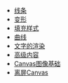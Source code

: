- <a href="line.md">线条</a>
- <a href="transform.md">变形</a>
- <a href="fill.md">填充样式</a>
- <a href="arc.md">曲线</a>
- <a href="text.md">文字的渲染</a>
- <a href="advance.md">高级内容</a>
- <a href="imageBase.md">Canvas图像基础</a>
- <a href="canvas01.md">离屏Canvas</a>
